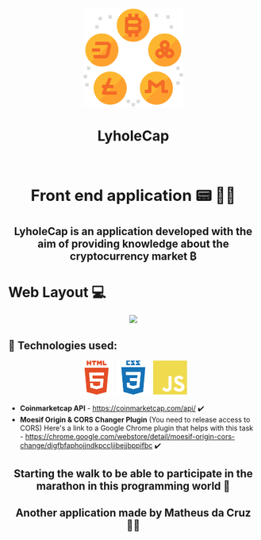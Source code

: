 <h1 align="center">
<br>
  <img src="./public/images/logo-colorful.svg" alt="Logo da LyholeCap" width="200">
<br>
<br> 
 LyholeCap
</h1>

<br>

##  **<p> <h2  align="center">Front end application 📟 👨‍💻 </h2> </p>**

## <p> <h2 align="center">LyholeCap is an application developed with the aim of providing knowledge about the cryptocurrency market ₿</h2> </p>

# **Web Layout** 💻

<p align="center">
  <img src="https://github.com/mathwcruz/LyholeCap/blob/main/Demonstracao.gif" width="1400px"/>
</p>

## 🚀 Technologies used:

<p align="center">
<img src="https://github.com/devicons/devicon/blob/master/icons/html5/html5-plain-wordmark.svg" alt="html5"  width="70" height="70"/>
<img src="https://github.com/devicons/devicon/blob/master/icons/css3/css3-plain-wordmark.svg" alt="css3" width="70" height="70"/>
<img src="https://github.com/devicons/devicon/blob/master/icons/javascript/javascript-plain.svg" alt="javascript" width="70" height="70"/>
</p>

- **Coinmarketcap API** - https://coinmarketcap.com/api/ ✔️
- **Moesif Origin & CORS Changer Plugin** (You need to release access to CORS) Here's a link to a Google Chrome plugin that helps with this task - https://chrome.google.com/webstore/detail/moesif-origin-cors-change/digfbfaphojjndkpccljibejjbppifbc ✔️

 ## **<p align="center">Starting the walk to be able to participate in the marathon in this programming world 🏃‍</p>**

 ### <p> <h2 align="center">Another application made by Matheus da Cruz 👨‍💻 </h2> </p>
